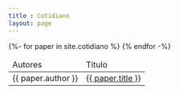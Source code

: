 ```yaml
---
title : Cotidiano
layout: page
---
```


<table width="100%">
  <thead>
    <tr>
      <td>Autores</td><td>Título</td>
    </tr>
  </thead><tbody>
  {%- for paper in site.cotidiano %}
    <tr>
      <td>{{ paper.author }}</td>
      <td><a href="{{ paper.url }}">{{ paper.title }}</a></td>
    </tr>
  {% endfor -%}
  </tbody>
</table>
